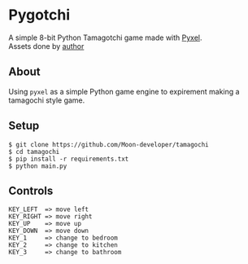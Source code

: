 # Pygotchi

A simple 8-bit Python Tamagotchi game made with [Pyxel](https://github.com/kitao/pyxel).  
Assets done by [author](https://zodee.itch.io/)

## About
Using `pyxel` as a simple Python game engine to expirement making a tamagochi style game.

## Setup

```shell
$ git clone https://github.com/Moon-developer/tamagochi
$ cd tamagochi
$ pip install -r requirements.txt
$ python main.py
```

## Controls

```
KEY_LEFT  => move left
KEY_RIGHT => move right
KEY_UP    => move up
KEY_DOWN  => move down
KEY_1     => change to bedroom
KEY_2     => change to kitchen
KEY_3     => change to bathroom
```